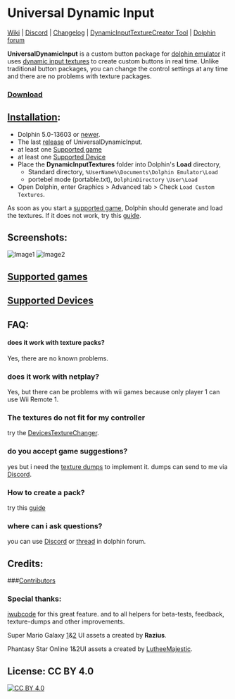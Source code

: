 # Universal Dynamic Input
[Wiki](https://github.com/Venomalia/UniversalDynamicInput/wiki) | [Discord](https://discord.gg/vEQYMPxgSR) | [Changelog](https://github.com/Venomalia/UniversalDynamicInput/blob/main/Changelog.md) | [DynamicInputTextureCreator Tool](https://github.com/Venomalia/DolphinDynamicInputTextureCreator/releases) | [Dolphin forum](https://forums.dolphin-emu.org/Thread-universal-dynamic-input-texture-pack)

**UniversalDynamicInput** is a custom button package for [dolphin emulator](https://dolphin-emu.org/) it uses [dynamic input textures](https://forums.dolphin-emu.org/Thread-introducing-dynamic-input-textures-a-new-feature-for-controller-icons) to create custom buttons in real time.
Unlike traditional button packages, you can change the control settings at any time and there are no problems with texture packages.

### [Download](https://github.com/Venomalia/UniversalDynamicInput/releases)

##  [Installation](https://github.com/Venomalia/UniversalDynamicInput/wiki/Installation):
- Dolphin 5.0-13603 or [newer](https://de.dolphin-emu.org/download/).
- The last [release](https://github.com/Venomalia/UniversalDynamicInput/releases) of UniversalDynamicInput.
- at least one [Supported game](https://github.com/Venomalia/UniversalDynamicInput/wiki/Supported-games)
- at least one [Supported Device](https://github.com/Venomalia/UniversalDynamicInput/wiki/Supported-Inputs-Devices)
- Place the **DynamicInputTextures** folder into Dolphin's **Load** directory,
  - Standard directory, `%UserName%\Documents\Dolphin Emulator\Load`
  - portebel mode (portable.txt), `DolphinDirectory` `\User\Load`
- Open Dolphin, enter Graphics > Advanced tab > Check `Load Custom Textures`.

As soon as you start a [supported game](https://github.com/Venomalia/UniversalDynamicInput/wiki/Supported-games), Dolphin should generate and load the textures.
If it does not work, try this [guide](https://github.com/Venomalia/UniversalDynamicInput/wiki/Problem-solving).

##  Screenshots:
![Image1](https://i.imgur.com/WIxE3IZ.jpg "Image1")
![Image2](https://i.imgur.com/3pcxh5P.jpg "Image2")

## [Supported games](https://github.com/Venomalia/UniversalDynamicInput/wiki/Supported-games)
## [Supported Devices](https://github.com/Venomalia/UniversalDynamicInput/wiki/Supported-Inputs-Devices)

## FAQ:
#### does it work with texture packs?
Yes, there are no known problems.

### does it work with netplay?
Yes, but there can be problems with wii games because only player 1 can use Wii Remote 1.

### The textures do not fit for my controller
try the [DevicesTextureChanger](https://github.com/Venomalia/UniversalDynamicInput#DevicesTextureChanger).

### do you accept game suggestions?
yes but i need the [texture dumps](https://github.com/Venomalia/UniversalDynamicInput/wiki/Dumping-Textures) to implement it. dumps can send to me via [Discord](https://discord.gg/vEQYMPxgSR).

### How to create a pack?
try this [guide](https://github.com/Venomalia/UniversalDynamicInput/wiki/Create-a-Package)

### where can i ask questions?
you can use [Discord](https://discord.gg/vEQYMPxgSR) or [thread](https://forums.dolphin-emu.org/Thread-universal-dynamic-input-texture-pack) in dolphin forum.

## Credits:
###[Contributors](https://github.com/Venomalia/UniversalDynamicInput/graphs/contributors)

### Special thanks:
[iwubcode](https://github.com/iwubcode) for this great feature.
and to all helpers for beta-tests, feedback, texture-dumps and other improvements.

Super Mario Galaxy [1](https://forums.dolphin-emu.org/Thread-super-mario-galaxy-1-hd-texture-mod)&[2](https://forums.dolphin-emu.org/Thread-super-mario-galaxy-2-hd-texture-mod) UI assets a created by **Razius**.

Phantasy Star Online 1&2UI assets a created by [LutheeMajestic](https://forums.dolphin-emu.org/Thread-phantasy-star-online-episode-i-ii-hd-ui-project).

## License: CC BY 4.0
[![CC BY 4.0](https://i.creativecommons.org/l/by/4.0/88x31.png)](https://creativecommons.org/licenses/by/4.0/)